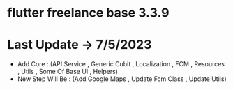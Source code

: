 # flutter freelance base 3.3.9

# Last Update -> 7/5/2023

- Add Core : (API Service , Generic Cubit , Localization , FCM , Resources , Utils , Some Of Base UI , Helpers)
- New Step Will Be : (Add Google Maps , Update Fcm Class , Update Utils)